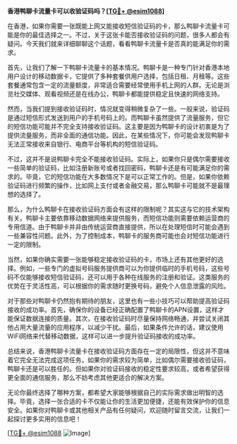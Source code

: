 **香港鸭聊卡流量卡可以收验证码吗？[[TG💪+ @esim1088](https://t.me/s/esim1088)]**

在香港，如果你需要一张既能上网又能接收短信验证码的卡，那么鸭聊卡流量卡可能是你的最佳选择之一。不过，关于这张卡能否接收验证码的问题，很多人都会有疑问。今天我们就来详细聊聊这个话题，看看鸭聊卡流量卡是否真的能满足你的需求。

首先，让我们了解一下鸭聊卡流量卡的基本情况。鸭聊卡是一种专门针对香港本地用户设计的移动数据卡，它提供了多种套餐供用户选择，包括日租、月租等。这些套餐通常包含一定的流量额度，非常适合需要经常使用手机上网的人群。无论是浏览社交媒体、观看视频还是在线办公，鸭聊卡都能提供稳定且快速的网络支持。

然而，当我们提到接收验证码时，情况就变得稍微复杂了一些。一般来说，验证码是通过短信形式发送到用户的手机号码上的。而鸭聊卡虽然提供了流量服务，但它的短信功能可能并不完全支持接收验证码。这主要是因为鸭聊卡的设计初衷是为了提供流量服务，而非全面的通信功能。因此，在某些情况下，你可能会发现鸭聊卡无法正常接收来自银行、电商平台等机构的短信验证码。

不过，这并不是说鸭聊卡完全不能接收验证码。实际上，如果你只是偶尔需要接收一些简单的验证码，比如注册新账号或者找回密码，鸭聊卡还是有可能满足你的需求的。毕竟，它的短信功能在大多数情况下是可以正常工作的。但是，如果你依赖验证码进行频繁的操作，比如网上支付或者金融交易，那么鸭聊卡可能就不是最理想的选择了。

那么，为什么鸭聊卡在接收验证码方面会有这样的限制呢？其实这与它的技术架构有关。鸭聊卡主要依靠移动数据网络来提供服务，而短信功能则需要依赖运营商的专用信道。由于鸭聊卡并非由传统运营商直接提供，所以在处理短信时可能会遇到一些兼容性问题。此外，为了控制成本，鸭聊卡的服务商可能也会对短信功能进行一定的限制。

当然，如果你确实需要一张能够稳定接收验证码的卡，市场上还有其他更好的选择。例如，一些专门的虚拟号码服务提供商可以为你提供临时的手机号码，这些号码不仅能够接收短信验证码，还可以用于各种在线服务的注册和验证。这类服务的优势在于灵活性高，可以根据你的需求随时更换号码，避免个人信息泄露的风险。

对于那些对鸭聊卡仍然抱有期待的朋友，这里也有一些小技巧可以帮助提高验证码接收的成功率。首先，确保你的设备已经正确配置了鸭聊卡的APN设置，这样才能保证数据连接的质量。其次，在接收验证码时尽量保持网络畅通，并尝试关闭其他占用大量流量的应用程序，以减少干扰。最后，如果条件允许的话，建议使用WiFi网络来代替移动数据，这样可以进一步提升验证码接收的成功率。

总结来说，香港鸭聊卡流量卡在接收验证码方面存在一定的局限性，但这并不意味着它完全无法完成这项任务。如果你的需求较为简单，比如偶尔需要接收验证码，鸭聊卡还是可以胜任的。但如果你对验证码接收的稳定性要求较高，或者希望获得更全面的通信服务，那么不妨考虑其他更适合的解决方案。

无论你最终选择了哪种方案，都希望大家能够根据自己的实际需求做出明智的选择。毕竟，选择一张合适的卡不仅能让你的生活更加便捷，还能有效保护你的信息安全。如果你对鸭聊卡或其他相关产品有任何疑问，欢迎随时留言交流，让我们一起探讨更多实用的信息吧！

[[TG💪+ @esim1088](https://t.me/s/esim1088) ![Image](https://i.postimg.cc/4NQfJmqS/Snipaste-2025-05-13-00-14-12.png)]